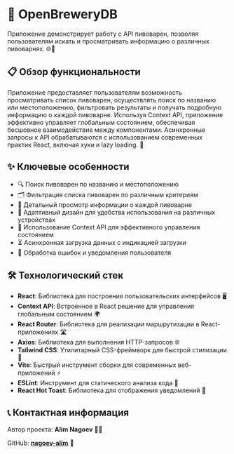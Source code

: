 # 🍺 OpenBreweryDB
Приложение демонстрирует работу с API пивоварен, позволяя пользователям искать и просматривать информацию о различных пивоварнях. 🌐🍻

## 📋 Обзор функциональности

Приложение предоставляет пользователям возможность просматривать список пивоварен, осуществлять поиск по названию или местоположению, фильтровать результаты и получать подробную информацию о каждой пивоварне. Используя Context API, приложение эффективно управляет глобальным состоянием, обеспечивая бесшовное взаимодействие между компонентами. Асинхронные запросы к API обрабатываются с использованием современных практик React, включая хуки и lazy loading. 🚀

## ✨ Ключевые особенности

- 🔍 Поиск пивоварен по названию и местоположению
- 🗂️ Фильтрация списка пивоварен по различным критериям
- 📖 Детальный просмотр информации о каждой пивоварне
- 📱 Адаптивный дизайн для удобства использования на различных устройствах
- 🔄 Использование Context API для эффективного управления состоянием
- ⏳ Асинхронная загрузка данных с индикацией загрузки
- 🚨 Обработка ошибок и уведомления пользователя

## 🛠️ Технологический стек

- **React**: Библиотека для построения пользовательских интерфейсов 🖥️
- **Context API**: Встроенное в React решение для управления глобальным состоянием 🌍
- **React Router**: Библиотека для реализации маршрутизации в React-приложениях 🛣️
- **Axios**: Библиотека для выполнения HTTP-запросов 🌐
- **Tailwind CSS**: Утилитарный CSS-фреймворк для быстрой стилизации 🎨
- **Vite**: Быстрый инструмент сборки для современных веб-приложений ⚡
- **ESLint**: Инструмент для статического анализа кода 🧹
- **React Hot Toast**: Библиотека для отображения уведомлений 🍞

## 📞 Контактная информация

Автор проекта: **Alim Nagoev** 👨‍💻

GitHub: **[nagoev-alim](https://github.com/nagoev-alim)** 🐙
